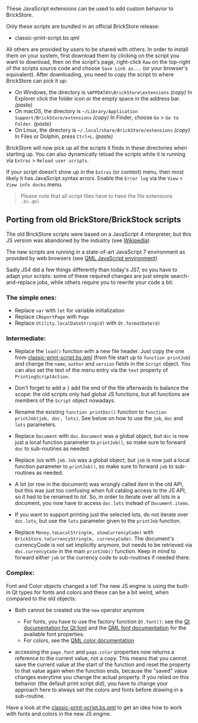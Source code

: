These JavaScript extensions can be used to add custom behavior to
BrickStore.

Only these scripts are bundled in an official BrickStore release:

  * classic-print-script.bs.qml

All others are provided by users to be shared with others. In order to
install them on your system, first download them by clicking on the script
you want to download, then on the script's page, right-click `Raw` on the
top-right of the scripts source code and choose `Save Link as...` (or your
browser's equivalent).
After downloading, you need to copy the script to where BrickStore can pick
it up:

  * On Windows, the directory is `%APPDATA%\BrickStore\extensions` *(copy)*
    In Explorer click the folder icon or the empty space in the address bar. *(paste)*
  * On macOS, the directory is `~/Library/Application Support/BrickStore/extensions` *(copy)*
    In Finder, choose `Go` > `Go to Folder`. *(paste)*
  * On Linux, the directory is `~/.local/share/BrickStore/extensions` *(copy)*
    In Files or Dolphin, press `Ctrl+L`. *(paste)*

BrickStore will now pick up all the scripts it finds in these directories
when starting up. You can also dynamically reload the scripts while
it is running via `Extras` > `Reload user scripts`.

If your script doesn't show up in the `Extras` (or context) menu, then most
likely it has JavaScript syntax errors. Enable the `Error log` via the
`View` > `View info docks` menu.

> Please note that all script files have to have the file extensions `.bs.qml`


## Porting from old BrickStore/BrickStock scripts

The old BrickStore scripts were based on a JavaScript 4 interpreter, but this JS version was 
abandoned by the industry (see [Wikipedia](https://en.wikipedia.org/wiki/ECMAScript#4th_Edition_(abandoned)))

The new scripts are running in a state-of-art JavaScript 7 environment as provided by web browsers
(see [QML JavaScript environment](https://doc.qt.io/qt-5/qtqml-javascript-hostenvironment.html))

Sadly JS4 did a few things differently than today's JS7, so you have to adapt your scripts: some
of these required changes are just simple search-and-replace jobs, while others require you to
rewrite your code a bit.

### The simple ones:
 * Replace `var` with `let` for variable initialization
 * Replace `CReportPage` with `Page`
 * Replace `Utility.localDateString(d)` with `Qt.formatDate(d)`

### Intermediate:
 * Replace the `load()` function with a new file header. Just copy the one from
   [classic-print-script.bs.qml](https://github.com/rgriebl/brickstore/blob/master/extensions/classic-print-script.bs.qml)
   (from file start up to `function printJob`) and change the `name`, `author` and `version` fields
   in the `Script` object.
   You can also set the text of the menu entry via the `text` property of `PrintingScriptAction`.

 * Don't forget to add a `}` add the end of the file afterwards to balance the scope: the old
   scripts only had global JS functions, but all functions are members of the `Script` object
   nowadays.

 * Rename the existing `function printDoc()` function to `function printJob(job, doc, lots)`.
   See below on how to use the `job`, `doc` and `lots` parameters.

 * Replace `Document` with `doc`.
   `Document` was a global object, but `doc` is now just a local function parameter to `printJob()`,
   so make sure to forward `doc` to sub-routines as needed.

 * Replace `Job` with `job`.
   `Job` was a global object, but `job` is now just a local function parameter to `printJob()`, so
   make sure to forward `job` to sub-routines as needed.

 * A lot (or row in the document) was wrongly called *item* in the old API, but this was just too
   confusing when full catalog access to the JS API, so it had to be renamed to *lot*.
   So, in order to iterate over all lots in a document, you now have to access `doc.lots` instead
   of `Document.items`.

 * If you want to support printing just the selected lots, do not iterate over `doc.lots`, but use
   the `lots` parameter given to the `printJob` function.

 * Replace `Money.toLocalString(m, showCurrencyCode)` with `BrickStore.toCurrencyString(m, currencyCode)`.
   The document's currencyCode is not set implicitly anymore, but needs to be retrieved via 
   `doc.currencyCode` in the main `printJob()` function. Keep in mind to forward either `job` or 
   the currency code to sub-routines if needed there.


### Complex:
Font and Color objects changed a lot! The new JS engine is using the built-in Qt types for fonts and
colors and these can be a bit weird, when compared to the old objects:
 * Both cannot be created via the `new` operator anymore
   * For fonts, you have to use the factory function `Qt.font()`:
     see the [Qt documentation for Qt.font](https://doc.qt.io/qt-5/qml-qtqml-qt.html#font-method)
     and the [QML font documentation](https://doc.qt.io/qt-5/qml-font.html) for the available
     font properties.
   * For colors, see the [QML color documentation](https://doc.qt.io/qt-5/qml-color.html)

 * accessing the `page.font` and `page.color` properties now returns a reference to the current
   value, not a copy. This means that you cannot save the current value at the start of the function
   and reset the property to that value again when the function ends, because the "saved" value
   changes everytime you change the actual property.
   If you relied on this behavior (the default print script did), you have to change your approach
   here to always set the colors and fonts before drawing in a sub-routine.

Have a look at the [classic-print-script.bs.qml](https://github.com/rgriebl/brickstore/blob/master/extensions/classic-print-script.bs.qml)
to get an idea how to work with fonts and colors in the new JS engine.
